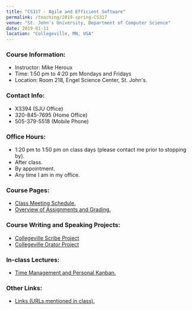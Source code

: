 ```yaml
---
title: "CS317 - Agile and Efficient Software"
permalink: /teaching/2019-spring-CS317
venue: "St. John's University, Department of Computer Science"
date: 2019-01-11
location: "Collegeville, MN, USA"
---
```


### Course Information:
- Instructor: Mike Heroux
- Time: 1:50 pm to 4:20 pm Mondays and Fridays
- Location: Room 218, Engel Science Center, St. John's.

### Contact Info:
- X3394 (SJU Office)
- 320-845-7695 (Home Office)
- 505-379-5518 (Mobile Phone)

### Office Hours:
- 1:20 pm to 1:50 pm on class days (please contact me prior to stopping by).
- After class.
- By appointment.
- Any time I am in my office.

### Course Pages:
- [Class Meeting Schedule.](https://maherou.github.io/files/CS317/2019-Spring-Class-Meeting-Schedule)
- [Overview of Assignments and Grading.](https://maherou.github.io/files/CS317/Overview-of-Assignments-and-Grading)

### Course Writing and Speaking Projects:
- [Collegeville Scribe Project](https://collegeville.github.io/Scribe)
- [Collegeville Orator Project](https://collegeville.github.io/Orator)

### In-class Lectures:
- [Time Management and Personal Kanban.](https://maherou.github.io/files/CS317/TimeManagement.pdf)

### Other Links:
- [Links (URLs mentioned in class).](https://maherou.github.io/files/CS317/CS317-Links)
